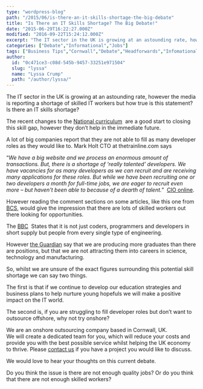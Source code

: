 ```yaml
---
type: "wordpress-blog"
path: "/2015/06/is-there-an-it-skills-shortage-the-big-debate"
title: "Is There an IT Skills Shortage? The Big Debate!"
date: "2015-06-29T16:22:27.000Z"
modified: "2016-09-22T15:24:12.000Z"
excerpt: "The IT sector in the UK is growing at an astounding rate, however the media is reporting a shortage of skilled IT workers but how true is this statement? Is there an IT skills shortage? The recent changes to the National curriculum  are a good start to closing this skill gap, however they don’t help …"
categories: ["Debate","Informational","Jobs"]
tags: ["Business Tips","Cornwall","Debate","Headforwards","Infomational","Offshore Outsourcing","Onshore Outsourcing","Outsource","Outsourcing","Top Tips"]
author:
  id: "0c471ce3-c08d-545b-9457-33251e971504"
  slug: "lyssa"
  name: "Lyssa Crump"
  path: "/author/lyssa/"
---
```

The IT sector in the UK is growing at an astounding rate, however the media is reporting a shortage of skilled IT workers but how true is this statement? Is there an IT skills shortage?

The recent changes to the [National curriculum](http://www.headforwards.com/2015/06/should-children-learn-to-code/)  are a good start to closing this skill gap, however they don’t help in the immediate future.

A lot of big companies report that they are not able to fill as many developer roles as they would like to. Mark Holt CTO at thetrainline.com says

“_We have a big website and we process an enormous amount of transactions. But, there is a shortage of ‘really talented’ developers. We have vacancies for as many developers as we can recruit and are receiving many applications for these roles. But while we have been recruiting one or two developers a month for full-time jobs, we are eager to recruit even more – but haven’t been able to because of a dearth of talent._”  [CIO online](http://www.cio.co.uk/insight/workforce-development/it-skills-shortage-is-hurting-uk-companies/).

However reading the comment sections on some articles, like this one from [BCS](http://www.bcs.org/content/conWebDoc/51573), would give the impression that there are lots of skilled workers out there looking for opportunities.

The [BBC](http://www.bbc.co.uk/news/business-30224320)  States that it is not just coders, programmers and developers in short supply but people from every single type of engineering.

However [the Guardian](http://www.theguardian.com/careers/work-blog/stem-skills-shortage) say that we are producing more graduates than there are positions, but that we are not attracting them into careers in science, technology and manufacturing.

So, whilst we are unsure of the exact figures surrounding this potential skill shortage we can say two things.

The first is that if we continue to develop our education strategies and business plans to help nurture young hopefuls we will make a positive impact on the IT world.

The second is, if you are struggling to fill developer roles but don’t want to outsource offshore, why not try onshore?

We are an onshore outsourcing company based in Cornwall, UK.  
We will create a dedicated team for you, which will reduce your costs and provide you with the best possible service whilst helping the UK economy to thrive. Please [contact us](http://www.headforwards.com/contactus/) if you have a project you would like to discuss.

We would love to hear your thoughts on this current debate.

Do you think the issue is there are not enough quality jobs? Or do you think that there are not enough skilled workers?
